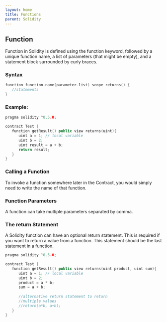 ```yaml
---
layout: home
title: Functions
parent: Solidity
---
```


## Function
Function in Solidity is defined using the function keyword, followed by a unique function name, a list of parameters (that might be empty), and a statement block surrounded by curly braces.

### Syntax
```c++
function function-name(parameter-list) scope returns() {
   //statements
}
```
### Example:
```c++
pragma solidity ^0.5.0;

contract Test {
   function getResult() public view returns(uint){
      uint a = 1; // local variable
      uint b = 2;
      uint result = a + b;
      return result;
   }
}
```

### Calling a Function

To invoke a function somewhere later in the Contract, you would simply need to write the name of that function.

### Function Parameters
A function can take multiple parameters separated by comma.

### The return Statement

A Solidity function can have an optional return statement. This is required if you want to return a value from a function. This statement should be the last statement in a function.
```c++
pragma solidity ^0.5.0;

contract Test {
   function getResult() public view returns(uint product, uint sum){
      uint a = 1; // local variable
      uint b = 2;
      product = a * b;
      sum = a + b;
  
      //alternative return statement to return 
      //multiple values
      //return(a*b, a+b);
   }
}
```
